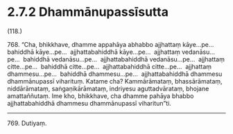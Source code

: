 # 2.7.2 Dhammānupassīsutta

(118.)

768\. “Cha, bhikkhave, dhamme appahāya abhabbo ajjhattaṃ kāye…pe…  bahiddhā kāye…pe…  ajjhattabahiddhā kāye…pe…  ajjhattaṃ vedanāsu…pe…  bahiddhā vedanāsu…pe…  ajjhattabahiddhā vedanāsu…pe…  ajjhattaṃ citte…pe…  bahiddhā citte…pe…  ajjhattabahiddhā citte…pe…  ajjhattaṃ dhammesu…pe…  bahiddhā dhammesu…pe…  ajjhattabahiddhā dhammesu dhammānupassī viharituṃ. Katame cha? Kammārāmataṃ, bhassārāmataṃ, niddārāmataṃ, saṅgaṇikārāmataṃ, indriyesu aguttadvārataṃ, bhojane amattaññutaṃ. Ime kho, bhikkhave, cha dhamme pahāya bhabbo ajjhattabahiddhā dhammesu dhammānupassī viharitun”ti.

---

769\. Dutiyaṃ.
